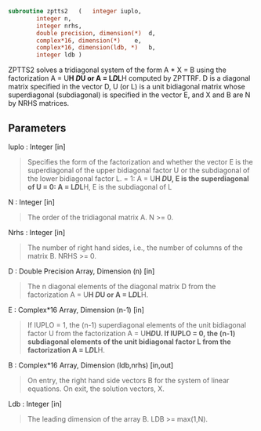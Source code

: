 ```fortran
subroutine zptts2	(	integer	iuplo,
		integer	n,
		integer	nrhs,
		double precision, dimension(*)	d,
		complex*16, dimension(*)	e,
		complex*16, dimension(ldb, *)	b,
		integer	ldb )
```

 ZPTTS2 solves a tridiagonal system of the form
    A * X = B
 using the factorization A = U**H *D*U or A = L*D*L**H computed by ZPTTRF.
 D is a diagonal matrix specified in the vector D, U (or L) is a unit
 bidiagonal matrix whose superdiagonal (subdiagonal) is specified in
 the vector E, and X and B are N by NRHS matrices.

## Parameters
Iuplo : Integer [in]
> Specifies the form of the factorization and whether the
> vector E is the superdiagonal of the upper bidiagonal factor
> U or the subdiagonal of the lower bidiagonal factor L.
> = 1:  A = U**H *D*U, E is the superdiagonal of U
> = 0:  A = L*D*L**H, E is the subdiagonal of L

N : Integer [in]
> The order of the tridiagonal matrix A.  N >= 0.

Nrhs : Integer [in]
> The number of right hand sides, i.e., the number of columns
> of the matrix B.  NRHS >= 0.

D : Double Precision Array, Dimension (n) [in]
> The n diagonal elements of the diagonal matrix D from the
> factorization A = U**H *D*U or A = L*D*L**H.

E : Complex*16 Array, Dimension (n-1) [in]
> If IUPLO = 1, the (n-1) superdiagonal elements of the unit
> bidiagonal factor U from the factorization A = U**H*D*U.
> If IUPLO = 0, the (n-1) subdiagonal elements of the unit
> bidiagonal factor L from the factorization A = L*D*L**H.

B : Complex*16 Array, Dimension (ldb,nrhs) [in,out]
> On entry, the right hand side vectors B for the system of
> linear equations.
> On exit, the solution vectors, X.

Ldb : Integer [in]
> The leading dimension of the array B.  LDB >= max(1,N).

